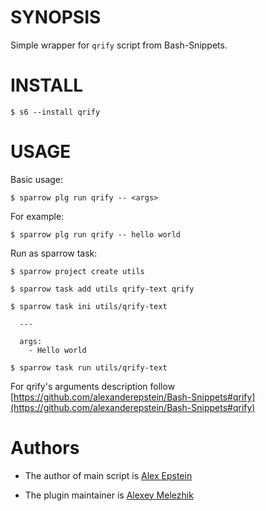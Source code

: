 # SYNOPSIS

Simple wrapper for `qrify` script from Bash-Snippets.


# INSTALL

    $ s6 --install qrify

# USAGE

Basic usage:

    $ sparrow plg run qrify -- <args>

For example:

    $ sparrow plg run qrify -- hello world

Run as sparrow task:

    $ sparrow project create utils

    $ sparrow task add utils qrify-text qrify

    $ sparrow task ini utils/qrify-text

      ---

      args:
        - Hello world

    $ sparrow task run utils/qrify-text

For qrify's arguments description follow [https://github.com/alexanderepstein/Bash-Snippets#qrify](https://github.com/alexanderepstein/Bash-Snippets#qrify)

# Authors

* The author of main script is [Alex Epstein](https://github.com/alexanderepstein)

* The plugin maintainer is [Alexey Melezhik](https://github.com/melezhik/)



